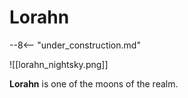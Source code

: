 # Lorahn

--8<-- "under_construction.md"

![[lorahn_nightsky.png]]

**Lorahn** is one of the moons of the realm.